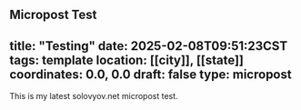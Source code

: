Micropost Test
---
title: "Testing"
date: 2025-02-08T09:51:23CST
tags: template
location: [[city]], [[state]]
coordinates: 0.0, 0.0
draft: false
type: micropost
---
This is my latest solovyov.net micropost test.